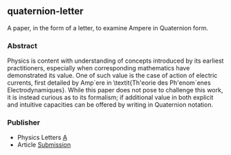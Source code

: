 ## quaternion-letter

A paper, in the form of a letter, to examine Ampere in Quaternion form.

### Abstract

Physics is content with understanding of concepts introduced by its earliest practitioners, especially when corresponding mathematics have demonstrated its value. One of such value is the case of action of electric currents, first detailed by Amp\`ere in \textit{Th\'eorie des Ph\'enom\`enes Electrodynamiques}. While this paper does not pose to challenge this work, it is instead curious as to its formalism; if additional value in both explicit and intuitive capacities can be offered by writing in Quaternion notation.

### Publisher

* Physics Letters [A](https://www.sciencedirect.com/journal/physics-letters-a)
* Article [Submission](https://www.editorialmanager.com/phyla/default.aspx)

